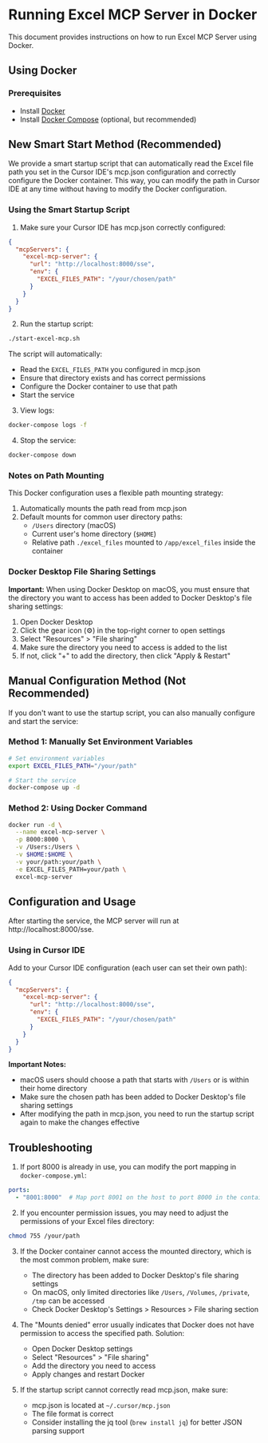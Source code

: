 # Running Excel MCP Server in Docker

This document provides instructions on how to run Excel MCP Server using Docker.

## Using Docker

### Prerequisites

- Install [Docker](https://docs.docker.com/get-docker/)
- Install [Docker Compose](https://docs.docker.com/compose/install/) (optional, but recommended)

## New Smart Start Method (Recommended)

We provide a smart startup script that can automatically read the Excel file path you set in the Cursor IDE's mcp.json configuration and correctly configure the Docker container. This way, you can modify the path in Cursor IDE at any time without having to modify the Docker configuration.

### Using the Smart Startup Script

1. Make sure your Cursor IDE has mcp.json correctly configured:

```json
{
  "mcpServers": {
    "excel-mcp-server": {
      "url": "http://localhost:8000/sse",
      "env": {
        "EXCEL_FILES_PATH": "/your/chosen/path"
      }
    }
  }
}
```

2. Run the startup script:

```bash
./start-excel-mcp.sh
```

The script will automatically:
- Read the `EXCEL_FILES_PATH` you configured in mcp.json
- Ensure that directory exists and has correct permissions
- Configure the Docker container to use that path
- Start the service

3. View logs:

```bash
docker-compose logs -f
```

4. Stop the service:

```bash
docker-compose down
```

### Notes on Path Mounting

This Docker configuration uses a flexible path mounting strategy:

1. Automatically mounts the path read from mcp.json
2. Default mounts for common user directory paths:
   - `/Users` directory (macOS)
   - Current user's home directory (`$HOME`)
   - Relative path `./excel_files` mounted to `/app/excel_files` inside the container

### Docker Desktop File Sharing Settings

**Important:** When using Docker Desktop on macOS, you must ensure that the directory you want to access has been added to Docker Desktop's file sharing settings:

1. Open Docker Desktop
2. Click the gear icon (⚙️) in the top-right corner to open settings
3. Select "Resources" > "File sharing"
4. Make sure the directory you need to access is added to the list
5. If not, click "+" to add the directory, then click "Apply & Restart"

## Manual Configuration Method (Not Recommended)

If you don't want to use the startup script, you can also manually configure and start the service:

### Method 1: Manually Set Environment Variables

```bash
# Set environment variables
export EXCEL_FILES_PATH="/your/path"

# Start the service
docker-compose up -d
```

### Method 2: Using Docker Command

```bash
docker run -d \
  --name excel-mcp-server \
  -p 8000:8000 \
  -v /Users:/Users \
  -v $HOME:$HOME \
  -v your/path:your/path \
  -e EXCEL_FILES_PATH=your/path \
  excel-mcp-server
```

## Configuration and Usage

After starting the service, the MCP server will run at http://localhost:8000/sse.

### Using in Cursor IDE

Add to your Cursor IDE configuration (each user can set their own path):

```json
{
  "mcpServers": {
    "excel-mcp-server": {
      "url": "http://localhost:8000/sse",
      "env": {
        "EXCEL_FILES_PATH": "/your/chosen/path"
      }
    }
  }
}
```

**Important Notes:** 
- macOS users should choose a path that starts with `/Users` or is within their home directory
- Make sure the chosen path has been added to Docker Desktop's file sharing settings
- After modifying the path in mcp.json, you need to run the startup script again to make the changes effective

## Troubleshooting

1. If port 8000 is already in use, you can modify the port mapping in `docker-compose.yml`:

```yaml
ports:
  - "8001:8000"  # Map port 8001 on the host to port 8000 in the container
```

2. If you encounter permission issues, you may need to adjust the permissions of your Excel files directory:

```bash
chmod 755 /your/path
```

3. If the Docker container cannot access the mounted directory, which is the most common problem, make sure:
   - The directory has been added to Docker Desktop's file sharing settings
   - On macOS, only limited directories like `/Users`, `/Volumes`, `/private`, `/tmp` can be accessed
   - Check Docker Desktop's Settings > Resources > File sharing section

4. The "Mounts denied" error usually indicates that Docker does not have permission to access the specified path. Solution:
   - Open Docker Desktop settings
   - Select "Resources" > "File sharing"
   - Add the directory you need to access
   - Apply changes and restart Docker

5. If the startup script cannot correctly read mcp.json, make sure:
   - mcp.json is located at `~/.cursor/mcp.json`
   - The file format is correct
   - Consider installing the jq tool (`brew install jq`) for better JSON parsing support